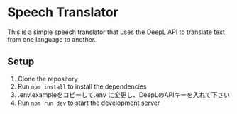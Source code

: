# Speech Translator

This is a simple speech translator that uses the DeepL API to translate text from one language to another.

## Setup

1. Clone the repository
2. Run `npm install` to install the dependencies
3. .env.exampleをコピーして.env に変更し、DeepLのAPIキーを入れて下さい
4. Run `npm run dev` to start the development server
